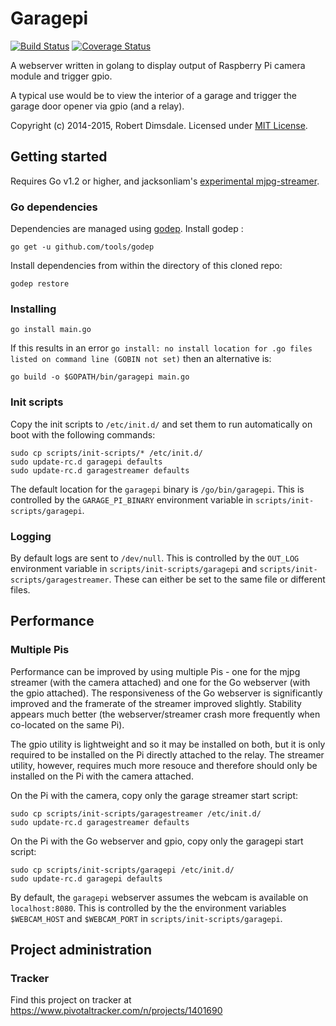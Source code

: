 # Garagepi

[![Build Status](https://travis-ci.org/robdimsdale/garagepi.svg?branch=master)](https://travis-ci.org/robdimsdale/garagepi) [![Coverage Status](https://img.shields.io/coveralls/robdimsdale/garagepi.svg)](https://coveralls.io/r/robdimsdale/garagepi?branch=master)

A webserver written in golang to display output of Raspberry Pi camera module and trigger gpio.

A typical use would be to view the interior of a garage and trigger the garage door opener via gpio (and a relay).

Copyright (c) 2014-2015, Robert Dimsdale. Licensed under [MIT License].

## Getting started
Requires Go v1.2 or higher, and jacksonliam's [experimental mjpg-streamer].

### Go dependencies

Dependencies are managed using [godep](https://github.com/tools/godep). Install godep :

```
go get -u github.com/tools/godep
```

Install dependencies from within the directory of this cloned repo:

```
godep restore
```

### Installing
```
go install main.go
```
If this results in an error `go install: no install location for .go files listed on command line (GOBIN not set)` then an alternative is:
```
go build -o $GOPATH/bin/garagepi main.go
```

### Init scripts
Copy the init scripts to `/etc/init.d/` and set them to run automatically on boot with the following commands:

```
sudo cp scripts/init-scripts/* /etc/init.d/
sudo update-rc.d garagepi defaults
sudo update-rc.d garagestreamer defaults
```

The default location for the `garagepi` binary is `/go/bin/garagepi`. This is controlled by the `GARAGE_PI_BINARY` environment variable in `scripts/init-scripts/garagepi`.

### Logging

By default logs are sent to `/dev/null`. This is controlled by the `OUT_LOG` environment variable in `scripts/init-scripts/garagepi` and `scripts/init-scripts/garagestreamer`. These can either be set to the same file or different files.

## Performance

### Multiple Pis
Performance can be improved by using multiple Pis - one for the mjpg streamer (with the camera attached) and one for the Go webserver (with the gpio attached). The responsiveness of the Go webserver is significantly improved and the framerate of the streamer improved slightly. Stability appears much better (the webserver/streamer crash more frequently when co-located on the same Pi).

The gpio utility is lightweight and so it may be installed on both, but it is only required to be installed on the Pi directly attached to the relay. The streamer utility, however, requires much more resouce and therefore should only be installed on the Pi with the camera attached.

On the Pi with the camera, copy only the garage streamer start script:

```
sudo cp scripts/init-scripts/garagestreamer /etc/init.d/
sudo update-rc.d garagestreamer defaults
```

On the Pi with the Go webserver and gpio, copy only the garagepi start script:

```
sudo cp scripts/init-scripts/garagepi /etc/init.d/
sudo update-rc.d garagepi defaults
```

By default, the `garagepi` webserver assumes the webcam is available on `localhost:8080`. This is controlled by the the environment variables `$WEBCAM_HOST` and `$WEBCAM_PORT` in `scripts/init-scripts/garagepi`.

[MIT License]: https://github.com/robdimsdale/garagepi/raw/master/LICENSE

[experimental mjpg-streamer]: https://github.com/jacksonliam/mjpg-streamer

## Project administration

### Tracker

Find this project on tracker at https://www.pivotaltracker.com/n/projects/1401690
